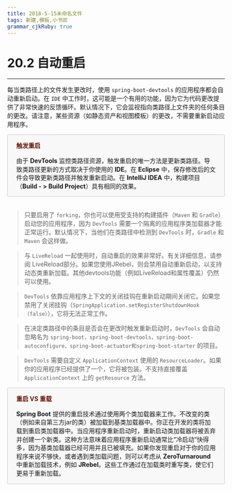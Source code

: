 ```yaml
---
title: 2018-5-15未命名文件 
tags: 新建,模板,小书匠
grammar_cjkRuby: true
---
```



# 20.2 自动重启
---

每当类路径上的文件发生更改时，使用 `spring-boot-devtools` 的应用程序都会自动重新启动。在 `IDE` 中工作时，这可能是一个有用的功能，因为它为代码更改提供了非常快速的反馈循环。默认情况下，它会监视指向类路径上文件夹的任何条目的更改。请注意，某些资源（如静态资产和视图模板）的更改，不需要重新启动应用程序。

<div style="background-color: #f8f8f8; border: 1px solid #cccccc; line-height: 1.4; padding: 0 20px; border-radius: 3px 3px 3px 3px;">

<p style="color: #6d180b; margin: 15px 0;"><b>触发重启</b></p>
<p>
由于 <b>DevTools</b> 监控类路径资源，触发重启的唯一方法是更新类路径。导致类路径更新的方式取决于你使用的 <b>IDE</b>。在 <b>Eclipse</b> 中，保存修改后的文件会导致更新类路径并触发重新启动。在 <b>IntelliJ IDEA</b> 中，构建项目（<b>Build  - > Build Project</b>）具有相同的效果。
</p>
</div>

<br>

> 只要启用了 `forking`，你也可以使用受支持的构建插件（`Maven` 和 `Gradle`）启动您的应用程序，因为 `DevTools` 需要一个隔离的应用程序类加载器才能正常运行。默认情况下，当他们在类路径中检测到 `DevTools` 时，`Gradle` 和 `Maven` 会这样做。

> 与 `LiveReload` 一起使用时，自动重启的效果非常好。有关详细信息，请参阅 LiveReload部分。如果您使用JRebel，则会禁用自动重新启动，以支持动态类重新加载。其他devtools功能（例如LiveReload和属性覆盖）仍然可以使用。

> `DevTools` 依靠应用程序上下文的关闭挂钩在重新启动期间关闭它。如果您禁用了关闭挂钩（`SpringApplication.setRegisterShutdownHook（false）`），它将无法正常工作。

> 在决定类路径中的条目是否会在更改时触发重新启动时，`DevTools` 会自动忽略名为 `spring-boot，spring-boot-devtools，spring-boot-autoconfigure，spring-boot-actuator和spring-boot-starter` 的项目。

> `DevTools` 需要自定义 `ApplicationContext` 使用的 `ResourceLoader`。如果你的应用程序已经提供了一个，它将被包装。不支持直接覆盖 `ApplicationContext` 上的 `getResource` 方法。

<div style="background-color: #f8f8f8; border: 1px solid #cccccc; line-height: 1.4; padding: 0 20px; border-radius: 3px 3px 3px 3px;">

<p style="color: #6d180b; margin: 15px 0;"><b>重启 VS 重载</b></p>
<p>
<b>Spring Boot</b> 提供的重启技术通过使用两个类加载器来工作。不改变的类（例如来自第三方jar的类）被加载到基类加载器中。你正在开发的类将加载到重启类加载器中。当应用程序重新启动时，重新启动类加载器将被丢弃并创建一个新类。这种方法意味着应用程序重新启动通常比“冷启动”快得多，因为基类加载器已经可用并且已被填充。如果你发现重启对于你的应用程序来说不够快，或者遇到类加载问题，则可以考虑从 <b>ZeroTurnaround</b> 中重新加载技术，例如 <b>JRebel</b>。这些工作通过在加载类时重写类，使它们更易于重新加载。
</p>
</div>

<br>